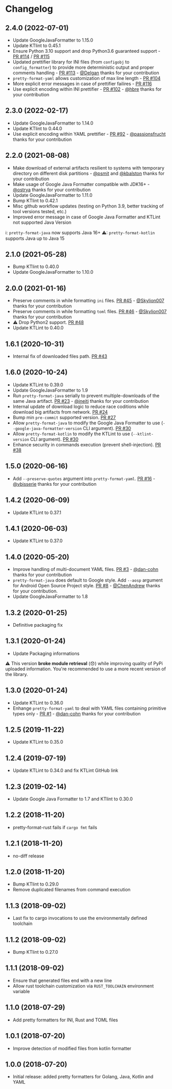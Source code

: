 Changelog
=========

2.4.0 (2022-07-01)
------------------
- Update GoogleJavaFormatter to 1.15.0
- Update KTlint to 0.45.1
- Ensure Python 3.10 support and drop Python3.6 guaranteed support - [PR #114](https://github.com/macisamuele/language-formatters-pre-commit-hooks/pull/114) / [PR #115](https://github.com/macisamuele/language-formatters-pre-commit-hooks/pull/115)
- Updated prettifier library for INI files (from `configobj` to `config_formatter`) to provide more deterministic output and proper comments handling - [PR #113](https://github.com/macisamuele/language-formatters-pre-commit-hooks/pull/113) - [@Delgan](https://github.com/Delgan) thanks for your contribution
- `pretty-format-yaml` allows customization of max line length - [PR #104](https://github.com/macisamuele/language-formatters-pre-commit-hooks/pull/104)
- More explicit error messages in case of prettifier failires - [PR #116](https://github.com/macisamuele/language-formatters-pre-commit-hooks/pull/116)
- Use explicit encoding within INI prettifier - [PR #102](https://github.com/macisamuele/language-formatters-pre-commit-hooks/pull/102) - [@hbre](https://github.com/hbre) thanks for your contribution

2.3.0 (2022-02-17)
------------------
- Update GoogleJavaFormatter to 1.14.0
- Update KTlint to 0.44.0
- Use explicit encoding within YAML prettifier - [PR #92](https://github.com/macisamuele/language-formatters-pre-commit-hooks/pull/92) - [@passionsfrucht](https://github.com/passionsfrucht) thanks for your contribution


2.2.0 (2021-08-08)
------------------

- Make download of external artifacts resilient to systems with temporary directory on different disk partitions - [@psmit](https://github.com/psmit) and [@kbalston](https://github.com/kbalston) thanks for your contribution
- Make usage of Google Java Formatter compatible with JDK16+ - [@ostrya](https://github.com/ostrya) thanks for your contribution
- Update GoogleJavaFormatter to 1.11.0
- Bump KTlint to 0.42.1
- Misc github workflow updates (testing on Python 3.9, better tracking of tool versions tested, etc.)
- Improved error message in case of Google Java Formatter and KTLint not supported Java Version

ℹ: `pretty-format-java` now supports Java 16+
⚠: `pretty-format-kotlin` supports Java up to Java 15

2.1.0 (2021-05-28)
------------------

- Bump KTlint to 0.40.0
- Update GoogleJavaFormatter to 1.10.0

2.0.0 (2021-01-16)
------------------

- Preserve comments in while formatting `ini` files. [PR #45](https://github.com/macisamuele/language-formatters-pre-commit-hooks/pull/45) - [@Skylion007](https://github.com/Skylion007) thanks for your contribution
- Preserve comments in while formatting `toml` files. [PR #46](https://github.com/macisamuele/language-formatters-pre-commit-hooks/pull/46) - [@Skylion007](https://github.com/Skylion007) thanks for your contribution
- ⚠ Drop Python2 support. [PR #48](https://github.com/macisamuele/language-formatters-pre-commit-hooks/pull/48)
- Update KTLint to 0.40.0

1.6.1 (2020-10-31)
-----------------

- Internal fix of downloaded files path. [PR #43](https://github.com/macisamuele/language-formatters-pre-commit-hooks/pull/43)

1.6.0 (2020-10-24)
------------------

- Update KTLint to 0.39.0
- Update GoogleJavaFormatter to 1.9
- Run `pretty-format-java` serially to prevent multiple-downloads of the same Java artifact. [PR #23](https://github.com/macisamuele/language-formatters-pre-commit-hooks/pull/23) - [@ineiti](https://github.com/ineiti) thanks for your contribution
- Internal update of download logic to reduce race coditions while download big artifacts from network. [PR #24](https://github.com/macisamuele/language-formatters-pre-commit-hooks/pull/24)
- Bump min `pre-commit` supported version. [PR #27](https://github.com/macisamuele/language-formatters-pre-commit-hooks/pull/27)
- Allow `pretty-format-java` to modify the Google Java Formatter to use (`--google-java-formatter-version` CLI argument). [PR #30](https://github.com/macisamuele/language-formatters-pre-commit-hooks/pull/30)
- Allow `pretty-format-kotlin` to modify the KTLint to use (`--ktlint-version` CLI argument). [PR #30](https://github.com/macisamuele/language-formatters-pre-commit-hooks/pull/30)
- Enhance security in commands execution (prevent shell-injection). [PR #38](https://github.com/macisamuele/language-formatters-pre-commit-hooks/pull/38)

1.5.0 (2020-06-16)
------------------

- Add `--preserve-quotes` argument into `pretty-format-yaml`. [PR #16](https://github.com/macisamuele/language-formatters-pre-commit-hooks/pull/16) - [@vbisserie](https://github.com/vbisserie) thanks for your contribution

1.4.2 (2020-06-09)
------------------

- Update KTLint to 0.37.1

1.4.1 (2020-06-03)
------------------

- Update KTLint to 0.37.0

1.4.0 (2020-05-20)
------------------

- Improve handling of multi-document YAML files. [PR #3](https://github.com/macisamuele/language-formatters-pre-commit-hooks/pull/3) - [@dan-cohn](https://github.com/dan-cohn) thanks for your contribution
- `pretty-format-java` does default to Google style. Add `--aosp` argument for Android Open Source Project style. [PR #8](https://github.com/macisamuele/language-formatters-pre-commit-hooks/pull/8) - [@ChenAndrew](https://github.com/ChenAndrew) thanks for your contribution.
- Update GoogleJavaFormatter to 1.8

1.3.2 (2020-01-25)
------------------

- Definitive packaging fix

1.3.1 (2020-01-24)
------------------

- Update Packaging informations

:warning: This version **broke module retrieval** (:disappointed:) while improving quality of PyPi uploaded information. You're recommended to use a more recent version of the library.

1.3.0 (2020-01-24)
------------------

- Update KTLint to 0.36.0
- Enhange `pretty-format-yaml` to deal with YAML files containing primitive types only - [PR #1](https://github.com/macisamuele/language-formatters-pre-commit-hooks/pull/1) - [@dan-cohn](https://github.com/dan-cohn) thanks for your contribution

1.2.5 (2019-11-22)
------------------

- Update KTLint to 0.35.0

1.2.4 (2019-07-19)
------------------

- Update KTLint to 0.34.0 and fix KTLint GitHub link

1.2.3 (2019-02-14)
------------------

- Update Google Java Formatter to 1.7 and KTlint to 0.30.0

1.2.2 (2018-11-20)
------------------

- pretty-format-rust fails if ``cargo fmt`` fails

1.2.1 (2018-11-20)
------------------

- no-diff release

1.2.0 (2018-11-20)
------------------

- Bump KTlint to 0.29.0
- Remove duplicated filenames from command execution

1.1.3 (2018-09-02)
------------------

- Last fix to cargo invocations to use the environmentally defined toolchain

1.1.2 (2018-09-02)
------------------

- Bump KTlint to 0.27.0

1.1.1 (2018-09-02)
------------------

- Ensure that generated files end with a new line
- Allow rust toolchain customization via `RUST_TOOLCHAIN` environment variable

1.1.0 (2018-07-29)
------------------

- Add pretty formatters for INI, Rust and TOML files

1.0.1 (2018-07-20)
------------------

- Improve detection of modified files from kotlin formatter

1.0.0 (2018-07-20)
------------------

- Initial release: added pretty formatters for Golang, Java, Kotlin and YAML
